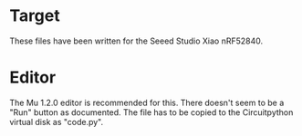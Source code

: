 # Target

These files have been written for the Seeed Studio Xiao nRF52840.

# Editor
The Mu 1.2.0 editor is recommended for this.  There doesn't seem to be a "Run" button
as documented.  The file has to be copied to the Circuitpython virtual disk as "code.py".

